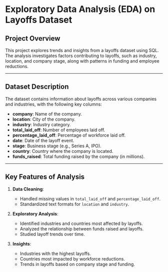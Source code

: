 # **Exploratory Data Analysis (EDA) on Layoffs Dataset**

## **Project Overview**  
This project explores trends and insights from a layoffs dataset using SQL. The analysis investigates factors contributing to layoffs, such as industry, location, and company stage, along with patterns in funding and employee reductions.

---

## **Dataset Description**  
The dataset contains information about layoffs across various companies and industries, with the following key columns:  
- **company**: Name of the company.  
- **location**: City of the company.  
- **industry**: Industry category.  
- **total_laid_off**: Number of employees laid off.  
- **percentage_laid_off**: Percentage of workforce laid off.  
- **date**: Date of the layoff event.  
- **stage**: Business stage (e.g., Series A, IPO).  
- **country**: Country where the company is located.  
- **funds_raised**: Total funding raised by the company (in millions).

---

## **Key Features of Analysis**  
1. **Data Cleaning**:  
   - Handled missing values in `total_laid_off` and `percentage_laid_off`.  
   - Standardized text formats for `location` and `industry`.  

2. **Exploratory Analysis**:  
   - Identified industries and countries most affected by layoffs.  
   - Analyzed the relationship between funds raised and layoffs.  
   - Studied layoff trends over time.

3. **Insights**:  
   - Industries with the highest layoffs.  
   - Countries most impacted by workforce reductions.  
   - Trends in layoffs based on company stage and funding.  
